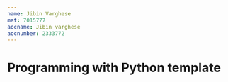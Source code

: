 ```yaml
---
name: Jibin Varghese
mat: 7015777
aocname: Jibin varghese
aocnumber: 2333772
---
```


# Programming with Python template
